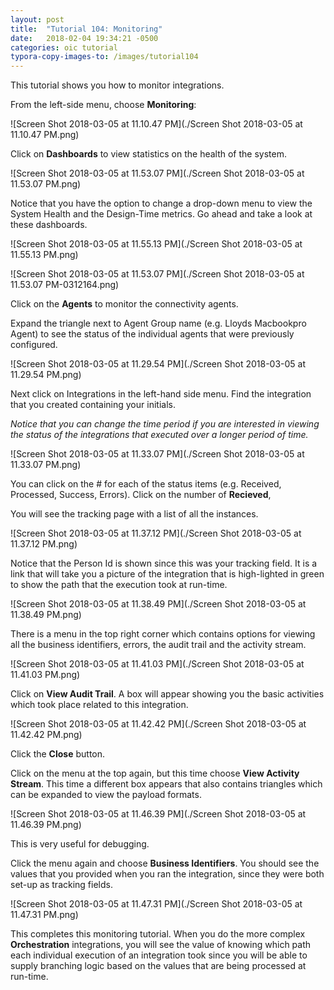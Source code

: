 ```yaml
---
layout: post
title:  "Tutorial 104: Monitoring"
date:   2018-02-04 19:34:21 -0500
categories: oic tutorial
typora-copy-images-to: /images/tutorial104
---
```

This tutorial shows you how to monitor integrations.

From the left-side menu, choose **Monitoring**:

![Screen Shot 2018-03-05 at 11.10.47 PM](./Screen Shot 2018-03-05 at 11.10.47 PM.png)

Click on **Dashboards** to view statistics on the health of the system.

![Screen Shot 2018-03-05 at 11.53.07 PM](./Screen Shot 2018-03-05 at 11.53.07 PM.png)

Notice that you have the option to change a drop-down menu to view the System Health and the Design-Time metrics. Go ahead and take a look at these dashboards.

![Screen Shot 2018-03-05 at 11.55.13 PM](./Screen Shot 2018-03-05 at 11.55.13 PM.png)

![Screen Shot 2018-03-05 at 11.53.07 PM](./Screen Shot 2018-03-05 at 11.53.07 PM-0312164.png)

Click on the **Agents** to monitor the connectivity agents.

Expand the triangle next to Agent Group name (e.g. Lloyds Macbookpro Agent) to see the status of the individual agents that were previously configured.

![Screen Shot 2018-03-05 at 11.29.54 PM](./Screen Shot 2018-03-05 at 11.29.54 PM.png)

Next click on Integrations in the left-hand side menu. Find the integration that you created containing your initials.

*Notice that you can change the time period if you are interested in viewing the status of the integrations that executed over a longer period of time.*

![Screen Shot 2018-03-05 at 11.33.07 PM](./Screen Shot 2018-03-05 at 11.33.07 PM.png)

You can click on the # for each of the status items (e.g. Received, Processed, Success, Errors). Click on the number of **Recieved**,

You will see the tracking page with a list of all the instances.

![Screen Shot 2018-03-05 at 11.37.12 PM](./Screen Shot 2018-03-05 at 11.37.12 PM.png)

Notice that the Person Id is shown since this was your tracking field. It is a link that will take you a picture of the integration that is high-lighted in green to show the path that the execution took at run-time.

![Screen Shot 2018-03-05 at 11.38.49 PM](./Screen Shot 2018-03-05 at 11.38.49 PM.png)

There is a menu in the top right corner which contains options for viewing all the business identifiers, errors, the audit trail and the activity stream.

![Screen Shot 2018-03-05 at 11.41.03 PM](./Screen Shot 2018-03-05 at 11.41.03 PM.png)

Click on **View Audit Trail**. A box will appear showing you the basic activities which took place related to this integration.

![Screen Shot 2018-03-05 at 11.42.42 PM](./Screen Shot 2018-03-05 at 11.42.42 PM.png)

Click the **Close** button.

Click on the menu at the top again, but this time choose **View Activity Stream**. This time a different box appears that also contains triangles which can be expanded to view the payload formats.

![Screen Shot 2018-03-05 at 11.46.39 PM](./Screen Shot 2018-03-05 at 11.46.39 PM.png)

This is very useful for debugging.

Click the menu again and choose **Business Identifiers**. You should see the values that you provided when you ran the integration, since they were both set-up as tracking fields.

![Screen Shot 2018-03-05 at 11.47.31 PM](./Screen Shot 2018-03-05 at 11.47.31 PM.png)

This completes this monitoring tutorial. When you do the more complex **Orchestration** integrations, you will see the value of knowing which path each individual execution of an integration took since you will be able to supply branching logic based on the values that are being processed at run-time.
